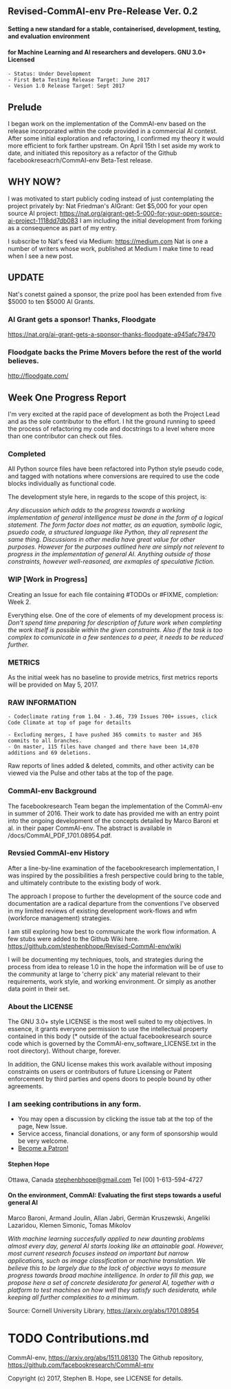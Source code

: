 ## Revised-CommAI-env Pre-Release Ver. 0.2

#### Setting a new standard for a stable, containerised, development, testing,  and evaluation environment
#### for Machine Learning and AI researchers and developers. GNU 3.0+ Licensed

    - Status: Under Development
    - First Beta Testing Release Target: June 2017
    - Vesion 1.0 Release Target: Sept 2017

## Prelude

I began work on the implementation of the CommAI-env based on the release incorporated within the code provided in a
commercial AI contest. After some initial exploration and refactoring, I confirmed my theory it would more efficient
to fork farther upstream. On April 15th I set aside my work to date, and initiated this repository as
a refactor of the Github facebookreseacrh/CommAI-env Beta-Test release.

## WHY NOW?

I was motivated to start publicly coding instead of just contemplating the project privately by: Nat Friedman's AIGrant: Get $5,000 for your open source AI project: https://nat.org/aigrant-get-5-000-for-your-open-source-ai-project-1118dd7db083 I am including the initial development from forking as a consequence as part of my entry.

I subscribe to Nat's feed via Medium: https://medium.com Nat is one a number of writers whose work, published at Medium
I make time to read when I see a new post.

## UPDATE

Nat's conetst gained a sponsor, the prize pool has been extended from five $5000 to ten $5000 AI Grants. 

### AI Grant gets a sponsor! Thanks, Floodgate
https://nat.org/ai-grant-gets-a-sponsor-thanks-floodgate-a945afc79470

### Floodgate backs the Prime Movers before the rest of the world believes.
http://floodgate.com/

## Week One Progress Report

I'm very excited at the rapid pace of development as both the Project Lead and as the sole contributor to the
effort. I hit the ground running to speed the process of refactoring my code and docstrings to a level where more than
one contributor can check out files.

### Completed
All Python source files have been refactored into Python style pseudo code, and tagged with notations where
conversions are required to use the code blocks individually as functional code.

The development style here, in regards to the scope of this project, is:

_Any discussion which adds to the progress towards a working implementation of general intelligence must be done in the form of a logical statement. The form factor does not matter, as an equation, symbolic logic, psuedo code, a structured language like Python, they all represent the same thing.  Discussions in other media have great value for other purposes. However for the purposes outlined here are simply not relevent to progress in the implementation of general AI. Anything outside of those constraints, however well-reasoned, are exmaples of speculative fiction._

### WIP [Work in Progress]

Creating an Issue for each file containing #TODOs or #FIXME, completion: Week 2.

Everything else. One of the core of elements of my development process is: _Don't spend time preparing for description of
future work when completing the work itself is possible within the given constraints. Also if the task is too complex to comunicate in a few sentences to a peer, it needs to be reduced further._

### METRICS

As the initial week has no baseline to provide metrics, first metrics reports will be provided on May 5, 2017.

### RAW INFORMATION

    - Codeclimate rating from 1.04 - 3.46, 739 Issues 700+ issues, click Code Climate at top of page for detailts
    
    - Excluding merges, I have pushed 365 commits to master and 365 commits to all branches. 
    - On master, 115 files have changed and there have been 14,070 additions and 69 deletions.
    
Raw reports of lines added & deleted, commits, and other activity can be viewed via the Pulse and other tabs at
the top of the page.

### CommAI-env Background

The facebookresearch Team began the implementation of the CommAI-env in summer of 2016. Their work to date has provided
 me with an entry point into the ongoing development of the concepts detailed by Marco Baroni et al. in their paper
 CommAI-env. The abstract is available in /docs/CommAI_PDF_1701.08954.pdf.

### Revsied CommAI-env History

After a line-by-line examination of the facebookresearch implementation, I was inspired by the possibilities a fresh
 perspective could bring to the table, and ultimately contribute to the existing body of work.

The approach I propose to further the development of the source code and documentation are a radical departure from
the conventions I've observed in my limited reviews of existing development work-flows and wfm (workforce management)
strategies.

I am still exploring how best to communicate the work flow information.  A few stubs were added to the Github Wiki here.
https://github.com/stephenbhope/Revised-CommAI-env/wiki

I will be documenting my techniques, tools, and strategies during the process from idea to release 1.0 in the hope
the information will be of use to the community at large to 'cherry pick' any material relevant to their requirements,
work style, and working environment. Or simply as another data point in their set.

### About the LICENSE

The GNU 3.0+ style LICENSE is the most well suited to my objectives. In essence, it grants everyone permission to use
the intellectual property contained in this body (* outside of the actual facebookresearch source code which is
governed by the CommAI-env_software_LICENSE.txt in the root directory). Without charge, forever.

In addition, the GNU license makes this work available without imposing constraints on users or contributors of future
Licensing or Patent enforcement by third parties and opens doors to people bound by other agreements.


### I am seeking contributions in any form.
- You may open a discussion by clicking the issue tab at the top of the page, New Issue.
- Service access, financial donations, or any form of sponsorship would be very welcome.
- <a href="https://www.patreon.com/bePatron?u=5636094">Become a Patron!</a>

#### Stephen Hope
Ottawa, Canada
stephenbhope@gmail.com
Tel [00] 1-613-594-4727

#### On the environment, CommAI: Evaluating the first steps towards a useful general AI
Marco Baroni, Armand Joulin, Allan Jabri, Germàn Kruszewski, Angeliki Lazaridou, Klemen Simonic, Tomas Mikolov

_With machine learning succesfully applied to new daunting problems almost every day, general AI starts looking
like an attainable goal. However, most current research focuses instead on important but narrow applications,
such as image classification or machine translation. We believe this to be largely due to the lack of objective
ways to measure progress towards broad machine intelligence. In order to fill this gap, we propose here a set of
concrete desiderata for general AI, together with a platform to test machines on how well they satisfy such
desiderata, while keeping all further complexities to a minimum._

Source: Cornell University Library, https://arxiv.org/abs/1701.08954

# TODO Contributions.md

CommAI-env, https://arxiv.org/abs/1511.08130 The Github repository, https://github.com/facebookresearch/CommAI-env

Copyright (c) 2017, Stephen B. Hope, see LICENSE for details.
